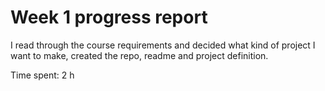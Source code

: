 # Week 1 progress report

I read through the course requirements and decided what kind of project I want to make, created the repo, readme and project definition. 

Time spent: 2 h
